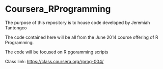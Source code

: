 Coursera_RProgramming
===========================

The purpose of this repository is to house code developed by Jeremiah Tantongco

The code contained here will be all from the June 2014 course offering of R Programming.

The code will be focused on R pgoramming scripts

Class link: https://class.coursera.org/rprog-004/